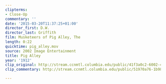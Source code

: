 ```yaml
---
clipterms:
- Close-Up
commentary: ''
date: '2015-03-20T11:37:25+01:00'
director_first: D.W.
director_last: Griffith
film: Musketeers of Pig Alley, The
length: 0:22
quicktime: pig_alley.mov
source: 2002 Image Entertainment
title: Pig Alley
year: '1912'
clip_original: http://stream.ccnmtl.columbia.edu/public/41f3a0c2-6002-46fa-8522-506774993665_480-074_musketeers_FLG_et.mp4
clip_commentary: http://stream.ccnmtl.columbia.edu/public/51970a76-1b98-45c3-a146-22c58a23358b_480-074_musketeers_commentary_FLG_et.mp4

---
```


